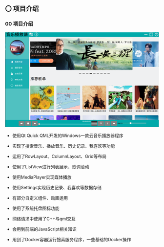 ## 〇 项目介绍

### 00 项目介绍

![主界面](music_images/主界面.png)



- 使用Qt Quick QML开发的Windows一款云音乐播放器程序

- 实现了搜索音乐、播放音乐、历史记录、我喜欢等功能

- 运用了RowLayout、ColumnLayout、Grid等布局

- 使用了ListView进行列表展示、歌词滚动
- 使用MediaPlayer实现媒体播放
- 使用Settings实现历史记录、我喜欢等数据存储
- 有部分自定义组件、动画运用
- 使用了系统托盘图标功能

- 网络请求中使用了C++与qml交互

- 会用到前端的JavaScript相关知识

- 用到了Docker容器运行搜索服务程序，一些基础的Docker操作
